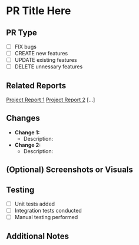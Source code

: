 # PR Title Here
<!-- sample : [1월 1주차 정기] 1/1 ~ 1/7 -->

## PR Type
<!-- select PR Type. -->
<!-- PR 작성의 주 목적을 선택합니다. -->
- [ ] FIX bugs
- [ ] CREATE new features
- [ ] UPDATE existing features 
- [ ] DELETE unnessary features

## Related Reports
<!-- Link to the relevant project reports for additional context and information -->
<!-- notion, 블로그 등 관련 기록이 있는 경우 해당 링크를 기록합니다. -->

[Project Report 1](https://www.notion.so/yeondelight/ef8d6fb5669f4cf9bc6280bd3c267389?v=c2cd6f286b214df4ae5b7ef7605e2b3f)
[Project Report 2](https://www.notion.so/yeondelight/ef8d6fb5669f4cf9bc6280bd3c267389?v=c2cd6f286b214df4ae5b7ef7605e2b3f)
[...]

## Changes
<!-- List and describe the changes introduced by this pull request -->
<!-- Related Reports와 코드의 변경사항에 기반하여, 이번 PR의 핵심 변경 내용을 작성합니다. -->

- **Change 1:**
  - Description: 
- **Change 2:**
  - Description:

## (Optional) Screenshots or Visuals 
<!-- Include screenshots, diagrams, or any visuals that help demonstrate the changes if applicable -->
<!-- 실행화면이 변경되었거나 구조도 등 변화를 한 눈에 확인할 수 있는 자료가 있다면 등록합니다. -->

## Testing
<!-- Describe the testing performed to ensure the changes work as intended -->
<!-- 변경 내용에 대한 테스트 진행 여부를 체크합니다. -->
- [ ] Unit tests added
- [ ] Integration tests conducted
- [ ] Manual testing performed

<!-- If you checked "Manual testing performed", write describe about test detail below. -->
<!-- 수동 테스트 수행 선택 시 테스트 내용을 입력합니다. -->


## Additional Notes
<!-- Add any additional notes or context that might be helpful for reviewers -->
<!-- 비고사항을 기록합니다. -->